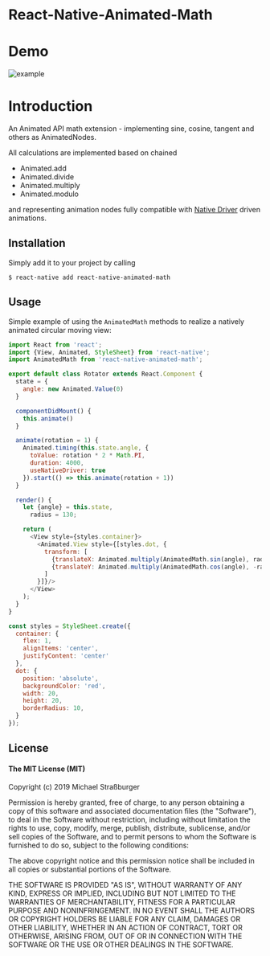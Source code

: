 # React-Native-Animated-Math

# Demo

![example](https://user-images.githubusercontent.com/86215353/181424682-31fe8710-4f50-48be-b077-8eecc1ed4e99.gif)


# Introduction

An Animated API math extension - implementing sine, cosine, tangent and others as AnimatedNodes.

All calculations are implemented based on chained

* Animated.add
* Animated.divide
* Animated.multiply
* Animated.modulo

and representing animation nodes fully compatible with [Native Driver](https://facebook.github.io/react-native/blog/2017/02/14/using-native-driver-for-animated) driven animations.

## Installation

Simply add it to your project by calling

`$ react-native add react-native-animated-math`

## Usage

Simple example of using the `AnimatedMath` methods to realize a natively animated circular moving view:

```js
import React from 'react';
import {View, Animated, StyleSheet} from 'react-native';
import AnimatedMath from 'react-native-animated-math';

export default class Rotator extends React.Component {
  state = {
    angle: new Animated.Value(0)
  }

  componentDidMount() {
    this.animate()
  }

  animate(rotation = 1) {
    Animated.timing(this.state.angle, {
      toValue: rotation * 2 * Math.PI,
      duration: 4000,
      useNativeDriver: true
    }).start(() => this.animate(rotation + 1))
  }

  render() {
    let {angle} = this.state,
      radius = 130;

    return (
      <View style={styles.container}>
        <Animated.View style={[styles.dot, {
          transform: [
            {translateX: Animated.multiply(AnimatedMath.sin(angle), radius)},
            {translateY: Animated.multiply(AnimatedMath.cos(angle), -radius)},
          ]
        }]}/>
      </View>
    );
  }
}

const styles = StyleSheet.create({
  container: {
    flex: 1,
    alignItems: 'center',
    justifyContent: 'center'
  },
  dot: {
    position: 'absolute',
    backgroundColor: 'red',
    width: 20,
    height: 20,
    borderRadius: 10,
  }
});
```

## License

#### The MIT License (MIT)

Copyright (c) 2019 Michael Straßburger

Permission is hereby granted, free of charge, to any person obtaining a copy of this software and associated documentation files (the "Software"), to deal in the Software without restriction, including without limitation the rights to use, copy, modify, merge, publish, distribute, sublicense, and/or sell copies of the Software, and to permit persons to whom the Software is furnished to do so, subject to the following conditions:

The above copyright notice and this permission notice shall be included in all copies or substantial portions of the Software.

THE SOFTWARE IS PROVIDED "AS IS", WITHOUT WARRANTY OF ANY KIND, EXPRESS OR IMPLIED, INCLUDING BUT NOT LIMITED TO THE WARRANTIES OF MERCHANTABILITY, FITNESS FOR A PARTICULAR PURPOSE AND NONINFRINGEMENT. IN NO EVENT SHALL THE AUTHORS OR COPYRIGHT HOLDERS BE LIABLE FOR ANY CLAIM, DAMAGES OR OTHER LIABILITY, WHETHER IN AN ACTION OF CONTRACT, TORT OR OTHERWISE, ARISING FROM, OUT OF OR IN CONNECTION WITH THE SOFTWARE OR THE USE OR OTHER DEALINGS IN THE SOFTWARE.
